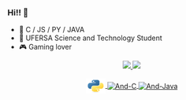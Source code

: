 ### Hi!! 👋

- 📖 C / JS / PY / JAVA
- 📖 UFERSA Science and Technology Student
- 🎮 Gaming lover


<div align="center">
  <a href="https://github.com/anddfreitas">
  <img height="130em" src="https://github-readme-stats.vercel.app/api?username=anddfreitas&show_icons=true&theme=dark&include_all_commits=true&count_private=true"/>
  <img height="130em" src="https://github-readme-stats.vercel.app/api/top-langs/?username=anddfreitas&layout=compact&langs_count=7&theme=dark"/>
</div>

<div style="display: inline_block" align="center"><br>
  <img align="center" alt="And-Python" height="30" width="40" src="https://raw.githubusercontent.com/devicons/devicon/master/icons/python/python-original.svg">
  <img align="center" alt="And-C" height="30" width="40" src="https://cdn.jsdelivr.net/gh/devicons/devicon/icons/c/c-original.svg">
  <img align="center" alt="And-Java" height="30" width="40" src="https://cdn.jsdelivr.net/gh/devicons/devicon/icons/java/java-original.svg">
</div>
